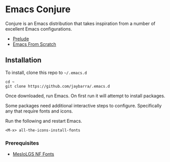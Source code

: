 # Emacs Conjure

Conjure is an Emacs distribution that takes inspiration from a number of excellent
Emacs configurations. 


+ [Prelude](https://raw.githubusercontent.com/bbatsov/prelude)
+ [Emacs From Scratch](https://github.com/daviwil/emacs-from-scratch)

## Installation

To install, clone this repo to `~/.emacs.d`

	cd ~
	git clone https://github.com/jaybarra/.emacs.d

Once downloaded, run Emacs. On first run it will attempt to install packages.

Some packages need additional interactive steps to configure. Specifically
any that require fonts and icons.

Run the following and restart Emacs.
	
    <M-x> all-the-icons-install-fonts
    
### Prerequisites

* [MesloLGS NF Fonts](https://github.com/romkatv/powerlevel10k/blob/master/font.md)
